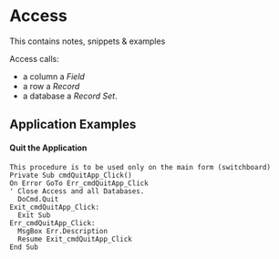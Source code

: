 # Access 

This contains notes, snippets & examples

Access calls:

- a column a *Field*
- a row a *Record*
- a database a *Record Set*.

## Application Examples

#### Quit the Application
```vba
This procedure is to be used only on the main form (switchboard)
Private Sub cmdQuitApp_Click()
On Error GoTo Err_cmdQuitApp_Click
' Close Access and all Databases.
  DoCmd.Quit
Exit_cmdQuitApp_Click:
  Exit Sub
Err_cmdQuitApp_Click:
  MsgBox Err.Description
  Resume Exit_cmdQuitApp_Click
End Sub
```

